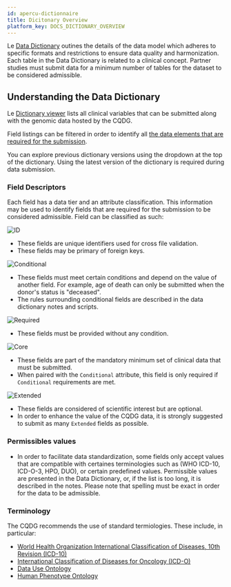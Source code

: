 ```yaml
---
id: apercu-dictionnaire
title: Dicitonary Overview
platform_key: DOCS_DICTIONARY_OVERVIEW
---
```



Le [Data Dictionary](/dictionnaire) outines the details of the data model which adheres to specific formats and restrictions to ensure data quality and harmonization. Each table in the Data Dictionary is related to a clinical concept. Partner studies must submit data for a minimum number of tables for the dataset to be considered admissible. 


## Understanding the Data Dictionary

Le [Dictionary viewer](/dictionnaire) lists all clinical variables that can be submitted along with the genomic data hosted by the CQDG.

Field listings can be filtered in order to identify all [the data elements that are required for the submission](/soumission/soumettre-donnees-cliniques).

You can explore previous dictionary versions using the dropdown at the top of the dictionary. Using the latest version of the dictionary is required during data submission.

### Field Descriptors

Each field has a data tier and an attribute classification. This information may be used to identify fields that are required for the submission to be considered admissible. Field can be classified as such:   

![ID](/assets/submission/dictionary-id.svg) 

- These fields are unique identifiers used for cross file validation.
- These fields may be primary of foreign keys. 

![Conditional](/assets/submission/dictionary-conditional.svg)

- These fields must meet certain conditions and depend on the value of another field. For example, age of death can only be submitted when the donor's status is "deceased".
- The rules surrounding conditional fields are described in the data dictionary notes and scripts.

![Required](/assets/submission/dictionary-required.svg)

- These fields must be provided without any condition.

![Core](/assets/submission/dictionary-core.svg)

- These fields are part of the mandatory minimum set of clinical data that must be submitted.
- When paired with the `Conditional` attribute, this field is only required if `Conditional` requirements are met.


![Extended](/assets/submission/dictionary-extended.svg)

- These fields are considered of scientific interest but are optional.
- In order to enhance the value of the CQDG data, it is strongly suggested to submit as many  `Extended` fields as possible. 

### Permissibles values

- In order to facilitate data standardization, some fields only accept values that are compatible with certaines terminologies such as (WHO ICD-10, ICD-O-3, HPO, DUO), or certain predefined values. Permissible values are presented in the Data Dictionary, or, if the list is too long, it is described in the notes. Please note that spelling must be exact in order for the data to be admissible. 


### Terminology 

The CQDG recommends the use of standard termiologies. These include, in particular:

- [World Health Organization International Classification of Diseases, 10th Revision (ICD-10)](https://icd.who.int/browse10/2019/en)
- [International Classification of Diseases for Oncology (ICD-O)](http://www.iacr.com.fr/index.php?option=com_content&view=category&layout=blog&id=100&Itemid=577)
- [Data Use Ontology](https://github.com/EBISPOT/DUO)
- [Human Phenotype Ontology](https://hpo.jax.org/app/)
